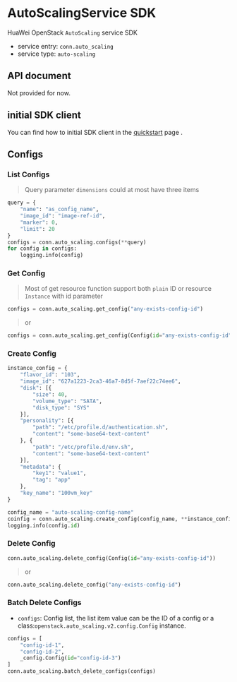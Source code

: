 # AutoScalingService SDK

HuaWei OpenStack `AutoScaling` service SDK
- service entry: `conn.auto_scaling`
- service type: `auto-scaling`

## API document
Not provided for now.

## initial SDK client
You can find how to initial SDK client in the [quickstart](huawei-sdk?id=_2-build-v3-client) page .

## Configs

### List Configs

> Query parameter ``dimensions`` could at most have three items

```python
query = {
    "name": "as_config_name",
    "image_id": "image-ref-id",
    "marker": 0,
    "limit": 20
}
configs = conn.auto_scaling.configs(**query)
for config in configs:
    logging.info(config)
```

### Get Config
> Most of get resource function support both ``plain`` ID or resource ``Instance`` with id parameter
```python
configs = conn.auto_scaling.get_config("any-exists-config-id")
```

> or

```python
configs = conn.auto_scaling.get_config(Config(id="any-exists-config-id"))
```

### Create Config
```python
instance_config = {
    "flavor_id": "103",
    "image_id": "627a1223-2ca3-46a7-8d5f-7aef22c74ee6",
    "disk": [{
        "size": 40,
        "volume_type": "SATA",
        "disk_type": "SYS"
    }],
    "personality": [{
        "path": "/etc/profile.d/authentication.sh",
        "content": "some-base64-text-content"
    }, {
        "path": "/etc/profile.d/env.sh",
        "content": "some-base64-text-content"
    }],
    "metadata": {
        "key1": "value1",
        "tag": "app"
    },
    "key_name": "100vm_key"
}

config_name = "auto-scaling-config-name"
coinfig = conn.auto_scaling.create_config(config_name, **instance_config)
logging.info(config.id)
```

### Delete Config
```python
conn.auto_scaling.delete_config(Config(id="any-exists-config-id"))
```
> or
```python
conn.auto_scaling.delete_config("any-exists-config-id")
```


### Batch Delete Configs
- `configs`: Config list, the list item value can be the ID of a config or
    a class:`openstack.auto_scaling.v2.config.Config` instance.
```python
configs = [
    "config-id-1",
    "config-id-2",
    _config.Config(id="config-id-3")
]
conn.auto_scaling.batch_delete_configs(configs)
```
